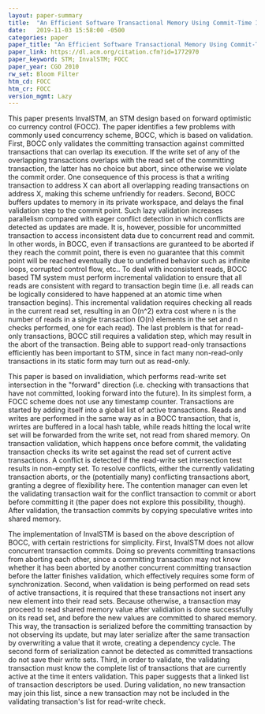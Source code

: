 ```yaml
---
layout: paper-summary
title:  "An Efficient Software Transactional Memory Using Commit-Time Invalidation"
date:   2019-11-03 15:58:00 -0500
categories: paper
paper_title: "An Efficient Software Transactional Memory Using Commit-Time Invalidation"
paper_link: https://dl.acm.org/citation.cfm?id=1772970
paper_keyword: STM; InvalSTM; FOCC
paper_year: CGO 2010
rw_set: Bloom Filter
htm_cd: FOCC
htm_cr: FOCC
version_mgmt: Lazy
---
```


This paper presents InvalSTM, an STM design based on forward optimistic co currency control (FOCC). The paper identifies
a few problems with commonly used concurrency scheme, BOCC, which is based on validation. First, BOCC only validates the 
committing transaction against committed transactions that can overlap its execution. If the write set of any of the 
overlapping transactions overlaps with the read set of the committing transaction, the latter has no choice but abort,
since otherwise we violate the commit order. One consequence of this process is that a writing transaction to address X
can abort all overlapping reading transactions on address X, making this scheme unfriendly for readers. Second, BOCC
buffers updates to memory in its private workspace, and delays the final validation step to the commit point. Such
lazy validation increases parallelism compared with eager conflict detection in which conflicts are detected as updates
are made. It is, however, possible for uncommitted transaction to access inconsistent data due to concurrent read
and commit. In other words, in BOCC, even if transactions are guranteed to be aborted if they reach the commit point,
there is even no guarantee that this commit point will be reached eventually due to undefined behavior such as infinite 
loops, corrupted control flow, etc.. To deal with inconsistent reads, BOCC based TM system must perform incremental validation
to ensure that all reads are consistent with regard to transaction begin time (i.e. all reads can be logically considered
to have happened at an atomic time when transaction begins). This incremental validation requires checking all reads in
the current read set, resulting in an O(n^2) extra cost where n is the number of reads in a single transaction (O(n) elements 
in the set and n checks performed, one for each read). The last problem is that for read-only transactions, BOCC still 
requires a validation step, which may result in the abort of the transaction. Being able to support read-only transactions
efficiently has been important to STM, since in fact many non-read-only transactions in its static form may turn out
as read-only.

This paper is based on invalidiation, which performs read-write set intersection in the "forward" direction (i.e. checking
with transactions that have not committed, looking forward into the future). In its simplest form, a FOCC scheme does 
not use any timestamp counter. Transactions are started by adding itself into a global list of active transactions.
Reads and writes are performed in the same way as in a BOCC transaction, that is, wrirtes are buffered in a local hash
table, while reads hitting the local write set will be forwarded from the write set, not read from shared memory. On
transaction validation, which happens once before commit, the validating transaction checks its write set against the 
read set of current active transactions. A conflict is detected if the read-write set intersection test results in non-empty
set. To resolve conflicts, either the currently validating transaction aborts, or the (potentially many) conflicting 
transactions abort, granting a degree of flexibility here. The contention manager can even let the validating transaction
wait for the conflict transaction to commit or abort before committing it (the paper does not explore this possibility,
though). After validation, the transaction commits by copying speculative writes into shared memory.

The implementation of InvalSTM is based on the above description of BOCC, with certain restrictions for simplicity.
First, InvalSTM does not allow concurrent transaction commits. Doing so prevents committing transactions from aborting 
each other, since a committing transaction may not know whether it has been aborted by another concurrent committing 
transaction before the latter finishes validation, which effectively requires some form of synchronization. Second, when
validation is being performed on read sets of active transactions, it is required that these transactions not insert
any new element into their read sets. Because otherwise, a transaction may proceed to read shared memory value after 
validiation is done successfully on its read set, and before the new values are committed to shared memory. This way,
the transaction is serialized before the committing transaction by not observing its update, but may later serialize 
after the same transaction by overwriting a value that it wrote, creating a dependency cycle. The second form of serialization 
cannot be detected as committed transactions do not save their write sets. Third, in order to validate, the validating
transaction must know the complete list of transactions that are currently active at the time it enters validation.
This paper suggests that a linked list of transaction descriptors be used. During validation, no new transaction may
join this list, since a new transaction may not be included in the validating transaction's list for read-write check.


